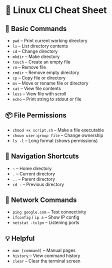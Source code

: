 # 🐧 Linux CLI Cheat Sheet

## 🔧 Basic Commands
- `pwd` – Print current working directory
- `ls` – List directory contents
- `cd` – Change directory
- `mkdir` – Make directory
- `touch` – Create an empty file
- `rm` – Remove file
- `rmdir` – Remove empty directory
- `cp` – Copy file or directory
- `mv` – Move or rename file or directory
- `cat` – View file contents
- `less` – View file with scroll
- `echo` – Print string to stdout or file

## 📦 File Permissions
- `chmod +x script.sh` – Make a file executable
- `chown user:group file` – Change ownership
- `ls -l` – Long format (shows permissions)

## 📂 Navigation Shortcuts
- `~` – Home directory
- `.` – Current directory
- `..` – Parent directory
- `cd -` – Previous directory

## 📡 Network Commands
- `ping google.com` – Test connectivity
- `ifconfig` / `ip a` – Show IP config
- `netstat -tulpn` – Listening ports

## 💡 Helpful
- `man [command]` – Manual pages
- `history` – View command history
- `clear` – Clear the terminal screen
